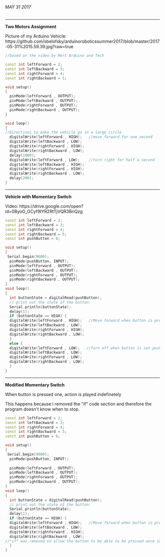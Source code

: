 ###### MAY 31 2017
___

**Two Motors Assignment**
<p>Picture of my Arduino Vehicle: https://github.com/sbelofsky/arduinoroboticssummer2017/blob/master/2017-05-31%2015.59.39.jpg?raw=true</p>

```c++
//based on the video by Mert Arduino and Tech

const int leftForward = 2;
const int leftBackward = 3;
const int rightForward = 4;
const int rightBackward = 5;

void setup() 
{
  pinMode(leftForward , OUTPUT);
  pinMode(leftBackward , OUTPUT);
  pinMode(rightForward , OUTPUT);
  pinMode(rightBackward , OUTPUT);
}

void loop()
{
//Directions to make the vehicle go in a large circle
  digitalWrite(leftForward , HIGH);   //move forward for one second
  digitalWrite(leftBackward , LOW);
  digitalWrite(rightForward , HIGH);
  digitalWrite(rightBackward , LOW);
  delay(1000);
  digitalWrite(leftForward , LOW);    //turn right for half a second
  digitalWrite(leftBackward , HIGH);
  digitalWrite(rightForward , HIGH);
  digitalWrite(rightBackward , LOW);
  delay(200);
}
```
___

**Vehicle with Momentary Switch**
<p> Video: https://drive.google.com/open?id=0ByoG_GCyf9IYR2RtTjVQR3BnQzg </p>

```c++
const int leftForward = 2;
const int leftBackward = 3;
const int rightForward = 4;
const int rightBackward = 5;
const int pushButton = 6;

void setup() 
{
 Serial.begin(9600);
  pinMode(pushButton, INPUT);
  pinMode(leftForward , OUTPUT);
  pinMode(leftBackward , OUTPUT);
  pinMode(rightForward , OUTPUT);
  pinMode(rightBackward , OUTPUT);
}
void loop()
{
  int buttonState = digitalRead(pushButton);
  // print out the state of the button:
  Serial.println(buttonState);
  delay(1);        
  if (buttonState == HIGH) {
  digitalWrite(leftForward , HIGH);   //Move forward when button is pressed
  digitalWrite(leftBackward , LOW);
  digitalWrite(rightForward , HIGH);
  digitalWrite(rightBackward , LOW);
  }
  else {
  digitalWrite(leftForward , LOW);   //Turn off when button is not pushed
  digitalWrite(leftBackward , LOW);
  digitalWrite(rightForward , LOW);
  digitalWrite(rightBackward , LOW);
  }
}
```

___

**Modified Momentary Switch**
<p>When button is pressed one, action is played indefinetely </p>
<p>This happens because I removed the "if" code section and therefore the program doesn't know when to stop.</p>

```c++
const int leftForward = 2;
const int leftBackward = 3;
const int rightForward = 4;
const int rightBackward = 5;
const int pushButton = 6;

void setup() 
{
 Serial.begin(9600);
  pinMode(pushButton, INPUT);
  
  pinMode(leftForward , OUTPUT);
  pinMode(leftBackward , OUTPUT);
  pinMode(rightForward , OUTPUT);
  pinMode(rightBackward , OUTPUT);
}
void loop()
{
  int buttonState = digitalRead(pushButton);
  // print out the state of the button:
  Serial.println(buttonState);
  delay(1);        
  if (buttonState == HIGH) {
  digitalWrite(leftForward , HIGH);   //Move forward when button is pressed
  digitalWrite(leftBackward , LOW);
  digitalWrite(rightForward , HIGH);
  digitalWrite(rightBackward , LOW);
//"if" was removed to allow the button to be able to be pressed once instead of being held down
  }
}
